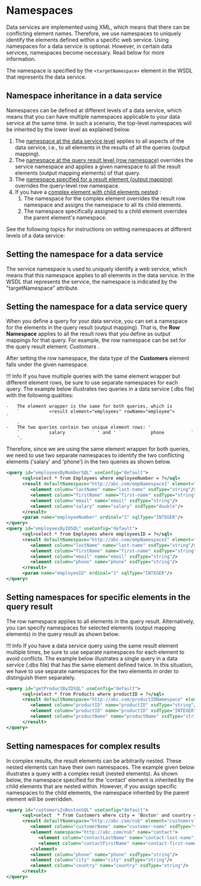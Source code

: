 # Namespaces

Data services are implemented using XML, which means that there can be
conflicting element names. Therefore, we use namespaces to uniquely
identify the elements defined within a specific web service. Using
namespaces for a data service is optional. However, in certain data
services, namespaces become necessary. Read below for more information.

The namespace is specified by the `<targetNamespace>` element in the WSDL that
represents the data service.

## Namespace inheritance in a data service

Namespaces can be defined at different levels of a data service, which
means that you can have multiple namespaces applicable to your data
service at the same time. In such a scenario, the top-level namespaces
will be inherited by the lower level as explained below.

1.  The [namespace at the data service level](#setting-the-namespace-for-a-data-service) applies
    to all aspects of the data service, i.e., to all elements in the
    results of all the queries (output mapping).
2.  The [namespace at the query result level (row namespace)](#setting-the-namespace-for-a-data-service-query)
    overrides the service namespace and applies a given namespace to all
    the result elements (output mapping elements) of that query.
3.  The [namespace specified for a result element (output mapping)](#setting-namespaces-for-specific-elements-in-the-query-result)
    overrides the query-level row namespace.
4.  If you have a [complex element with child elements nested](#setting-namespaces-for-complex-results) :
    1.  The namespace for the complex element overrides the result row
        namespace and assigns the namespace to all its child elements.
    2.  The namespace specifically assigned to a child element overrides
        the parent element's namespace.

See the following topics for instructions on setting namespaces at
different levels of a data service:

## Setting the namespace for a data service

The service namespace is used to uniquely identify a web service, which
means that this namespace applies to all elements in the data service.
In the WSDL that represents the service, the namespace is indicated by
the "targetNamespace" attribute.

## Setting the namespace for a data service query

When you define a query for your data service, you can set a namespace
for the elements in the query result (output mapping). That is, the
**Row Namespace** applies to all the result rows that you define as
output mappings for that query. For example, the row
namespace can be set for the query result element: *Customers* .

After setting the row namespace, the data type of the **Customers**
element falls under the given namespace.

!!! Info
    If you have multiple queries with the same element wrapper but different
    element rows, be sure to use separate namespaces for each query. The
    example below illustrates two queries in a data service (.dbs file) with
    the following qualities:
    
    -   The element wrapper is the same for both queries, which is
        `           <result element="employees" rowName="employee">          `
        .
    -   The two queries contain two unique element rows: '
        `           salary          ` ' and ' `           phone          `
        '.

Therefore, since we are using the same element wrapper for both queries,
we need to use two separate namespaces to identify the two conflicting
elements ('salary' and 'phone') in the two queries as shown below.

```xml
<query id="employeesByNumberSQL" useConfig="default">
      <sql>select * from Employees where employeeNumber = ?</sql>
      <result defaultNamespace="http://abc.com/empNamespace1" element="employees" rowName="employee">
         <element column="lastName" name="last-name" xsdType="string"/>
         <element column="firstName" name="first-name" xsdType="string"/>
         <element column="email" name="email" xsdType="string"/>
         <element column="salary" name="salary" xsdType="double"/>
      </result>
      <param name="employeeNumber" ordinal="1" sqlType="INTEGER"/>
</query>
<query id="employeesByIDSQL" useConfig="default">
      <sql>select * from Employees where employeesID = ?</sql>
      <result defaultNamespace="http://abc.com/empNamespace2" element="employees" rowName="employee">
         <element column="lastName" name="last-name" xsdType="string"/>
         <element column="firstName" name="first-name" xsdType="string"/>
         <element column="email" name="email" xsdType="string"/>
         <element column="phone" name="phone" xsdType="string"/>
      </result>
      <param name="employeeID" ordinal="1" sqlType="INTEGER"/>
</query>
```

## Setting namespaces for specific elements in the query result

The row namespace applies to all elements in the query result.
Alternatively, you can specify namespaces for selected elements (output
mapping elements) in the query result as shown below.

!!! Info
    If you have a data service query using the same result element multiple times, be sure to use separate namespaces for each element to avoid conflicts. The example below illustrates a single query in a data service (.dbs file) that has the same element defined twice. In this situation, we have to use separate namespaces for the two elements in order to distinguish them separately.  

```xml
<query id="getProductByIDSQL" useConfig="default">
      <sql>select * from Products where productID = ?</sql>
      <result defaultNamespace="http://abc.com/productIDNamespace" element="products" rowName="product">
         <element column="productID" name="productID" xsdType="string"/>
         <element column="productID" name="productID" xsdType="INTEGER"/>
         <element column="productName" name="productName" xsdType="string"/>
      </result>
</query>
```  

## Setting namespaces for complex results

In complex results, the result elements can be arbitrarily nested. These
nested elements can have their own namespaces. The example given below
illustrates a query with a complex result (nested elements). As shown
below, the namespace specified for the 'contact' element is inherited by
the child elements that are nested within. However, if you assign
specific namespaces to the child elements, the namespace inherited by
the parent element will be overridden.

```xml
<query id="customersInBostonSQL" useConfig="default">
      <sql>select  * from Customers where city = 'Boston' and country = 'USA'</sql>
      <result defaultNamespace="http://abc.com/nsb" element="customers" rowName="customer">
         <element column="customerName" name="customer-name" xsdType="string"/>
         <element namespace="http://abc.com/nsb" name="contact">
            <element column="contactLastName" name="contact-last-name" xsdType="string"/>
            <element column="contactFirstName" name="contact-first-name" xsdType="string"/>
         </element>
         <element column="phone" name="phone" xsdType="string"/>
         <element column="city" name="city" xsdType="string"/>
         <element column="country" name="country" xsdType="string"/>
      </result>
</query>
```
